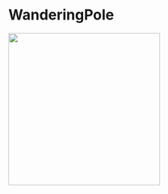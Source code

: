 # WanderingPole

<img src="https://upload.wikimedia.org/wikipedia/commons/7/74/Magnetic_North_Pole_Positions_2015.svg" width="300"> 
